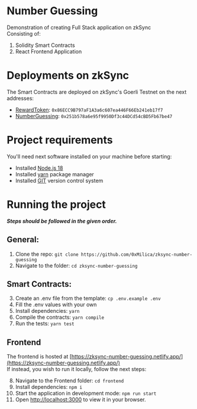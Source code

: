 # Number Guessing
Demonstration of creating Full Stack application on zkSync  
Consisting of:
1. Solidity Smart Contracts
2. React Frontend Application

# Deployments on zkSync
The Smart Contracts are deployed on zkSync's Goerli Testnet on the next addresses:

- [RewardToken](https://goerli.explorer.zksync.io/address/0x86ECC9B797aF1A3a6c607ea446F66Eb241eb17f7#transactions): `0x86ECC9B797aF1A3a6c607ea446F66Eb241eb17f7`  
- [NumberGuessing](https://goerli.explorer.zksync.io/address/0x251b578a6e95f9950Df3c44DCd54cBD5Fb67be47#transactions): `0x251b578a6e95f9950Df3c44DCd54cBD5Fb67be47`

# Project requirements
You'll need next software installed on your machine before starting:
* Installed [Node.js 18](https://nodejs.org/en/)
* Installed [yarn](https://yarnpkg.com/) package manager
* Installed [GIT](https://git-scm.com/) version control system

# Running the project
**_Steps should be followed in the given order._**

## General:
1. Clone the repo: `git clone https://github.com/0xMilica/zksync-number-guessing`
2. Navigate to the folder: `cd zksync-number-guessing`

## Smart Contracts:
3. Create an .env file from the template: `cp .env.example .env`
4. Fill the .env values with your own
5. Install dependencies: `yarn`
6. Compile the contracts: `yarn compile`
7. Run the tests: `yarn test`

## Frontend
The frontend is hosted at [https://zksync-number-guessing.netlify.app/](https://zksync-number-guessing.netlify.app/)  
If instead, you wish to run it locally, follow the next steps:

8. Navigate to the Frontend folder: `cd frontend`
9. Install dependencies: `npm i`
10. Start the application in development mode: `npm run start`
11. Open [http://localhost:3000](http://localhost:3000) to view it in your browser.
